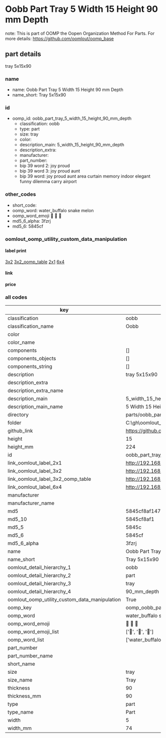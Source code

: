# Oobb Part Tray 5 Width 15 Height 90 mm Depth  

note: This is part of OOMP the Oopen Organization Method For Parts. For more details: https://github.com/oomlout/oomp_base

##  part details
  



tray 5x15x90



### name
* name: Oobb Part Tray 5 Width 15 Height 90 mm Depth
* name_short: Tray 5x15x90 
### id
* oomp_id: oobb_part_tray_5_width_15_height_90_mm_depth
  * classification: oobb
  * type: part
  * size: tray
  * color: 
  * description_main: 5_width_15_height_90_mm_depth
  * description_extra: 
  * manufacturer: 
  * part_number: 
  * bip 39 word 2: joy proud
  * bip 39 word 3: joy proud aunt
  * bip 39 word: joy proud aunt area curtain memory indoor elegant funny dilemma carry airport

### other_codes
* short_code: 
* oomp_word: water_buffalo snake melon
* oomp_word_emoji :water_buffalo: :snake: :melon:
* md5_6_alpha: 3fzrj
* md5_6: 5845cf






### oomlout_oomp_utility_custom_data_manipulation
#### label print
[3x2](http://192.168.1.245:1112/?label=oomp%203fzrj)
[3x2_oomp_table](http://192.168.1.108:1112/?label=oomp%203fzrj)
[2x1](http://192.168.1.242:1112/?label=oomp%203fzrj)
[6x4](http://192.168.1.55:1112/?label=oomp%203fzrj)    

#### link

                              

#### price







### all codes 
| key | value |  
| --- | --- |  
| classification | oobb |  
| classification_name | Oobb |  
| color |  |  
| color_name |  |  
| components | [] |  
| components_objects | [] |  
| components_string | [] |  
| description | tray 5x15x90 |  
| description_extra |  |  
| description_extra_name |  |  
| description_main | 5_width_15_height_90_mm_depth |  
| description_main_name | 5 Width 15 Height 90 mm Depth |  
| directory | parts/oobb_part_tray_5_width_15_height_90_mm_depth |  
| folder | C:\gh\oomlout_oobb_version_4_generated_parts\parts\oobb_part_tray_5_width_15_height_90_mm_depth |  
| github_link | https://github.com/oomlout/oomlout_oomp_part_src/tree/main/parts/oobb_part_tray_5_width_15_height_90_mm_depth |  
| height | 15 |  
| height_mm | 224 |  
| id | oobb_part_tray_5_width_15_height_90_mm_depth |  
| link_oomlout_label_2x1 | http://192.168.1.242:1112/?label=oomp%203fzrj |  
| link_oomlout_label_3x2 | http://192.168.1.245:1112/?label=oomp%203fzrj |  
| link_oomlout_label_3x2_oomp_table | http://192.168.1.108:1112/?label=oomp%203fzrj |  
| link_oomlout_label_6x4 | http://192.168.1.55:1112/?label=oomp%203fzrj |  
| manufacturer |  |  
| manufacturer_name |  |  
| md5 | 5845cf8af1478e622b9b10b41eab33c4 |  
| md5_10 | 5845cf8af1 |  
| md5_5 | 5845c |  
| md5_6 | 5845cf |  
| md5_6_alpha | 3fzrj |  
| name | Oobb Part Tray 5 Width 15 Height 90 mm Depth |  
| name_short | Tray 5x15x90  |  
| oomlout_detail_hierarchy_1 | oobb |  
| oomlout_detail_hierarchy_2 | part |  
| oomlout_detail_hierarchy_3 | tray |  
| oomlout_detail_hierarchy_4 | 90_mm_depth |  
| oomlout_oomp_utility_custom_data_manipulation | True |  
| oomp_key | oomp_oobb_part_tray_5_width_15_height_90_mm_depth |  
| oomp_word | water_buffalo snake melon |  
| oomp_word_emoji | :water_buffalo: :snake: :melon: |  
| oomp_word_emoji_list | [':water_buffalo:', ':snake:', ':melon:'] |  
| oomp_word_list | ['water_buffalo', 'snake', 'melon'] |  
| part_number |  |  
| part_number_name |  |  
| short_name |  |  
| size | tray |  
| size_name | Tray |  
| thickness | 90 |  
| thickness_mm | 90 |  
| type | part |  
| type_name | Part |  
| width | 5 |  
| width_mm | 74 |  
